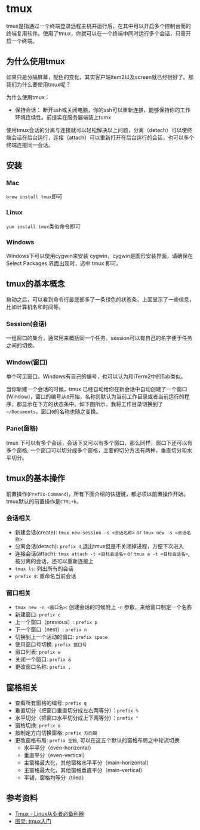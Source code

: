 # tmux
tmux是指通过一个终端登录远程主机并运行后，在其中可以开启多个控制台而的终端复用软件。使用了tmux，你就可以在一个终端中同时运行多个会话，只需开启一个终端。

## 为什么使用tmux
如果只是分隔屏幕，配色的变化，其实客户端item2以及screen就已经很好了。那我们为什么要使用tmux呢？

为什么使用tmux： 

- 保持会话： 断开ssh或关闭电脑，你的ssh可以重新连接，能够保持你的工作环境连续性。前提实在服务器端装上tumx

使用tmux会话的分离与连接就可以轻松解决以上问题，分离（detach）可以使终端会话在后台运行，连接（attach）可以重新打开在后台运行的会话，也可以多个终端连接同一会话。

## 安装
### Mac
`brew install tmux`即可

### Linux
`yum install tmux`类似命令即可

### Windows
Windows下可以使用cygwin来安装 cygwin，cygwin是图形安装界面，请确保在 Select Packages 界面出现时，选中 tmux 即可。

## tmux的基本概念
启动之后，可以看到命令行最底部多了一条绿色的状态条，上面显示了一些信息，比如计算机名和时间等。

### Session(会话)
一组窗口的集合，通常用来概括同一个任务。session可以有自己的名字便于任务之间的切换。

### Window(窗口)
单个可见窗口。Windows有自己的编号，也可以认为和ITerm2中的Tab类似。

当你新建一个会话的时候，tmux 已经自动给你在新会话中自动创建了一个窗口(Window)，窗口的编号从`0`开始，名称则默认为当前工作目录或者当前运行的程序，都显示在下方的状态条中。如下图所示，我将工作目录切换到了`~/Documents`，窗口`0`的名称也随之变换。

### Pane(窗格)
tmux 下可以有多个会话，会话下又可以有多个窗口，那么同样，窗口下还可以有多个窗格, 一个窗口可以切分成多个窗格，主要的切分方法有两种，垂直切分和水平切分。

## tmux的基本操作
前置操作(`Prefix-Command`)，所有下面介绍的快捷键，都必须以前置操作开始。tmux默认的前置操作是`CTRL+b`。

### 会话相关
- 新建会话(create): `tmux new-session -s <会话名称>` or `tmux new -s <会话名称>`
- 分离会话(detach): `prefix d`,退出tmux但是不关闭掉进程，方便下次进入
- 连接会话(attach): `tmux attach -t <目标会话名>` or `tmux a -t <目标会话名>`, 被分离的会话，还可以重新连接上
- `tmux ls`: 列出所有的会话
- `prefix $`: 重命名当前会话

### 窗口相关
- `tmux new -n <窗口名>`: 创建会话的时候附上 `-n` 参数，来给窗口制定一个名称
- 新建窗口: `prefix c`
- 上一个窗口（previous）: `prefix p`
- 下一个窗口（next）: `prefix n`
- 切换到上一个活动的窗口: `prefix space`
- 使用窗口号切换: `prefix 窗口号`
- 窗口列表: `prefix w`
- 关闭一个窗口: `prefix &`
- 更改窗口名称: `prefix ,`

## 窗格相关
- 查看所有窗格的编号: `prefix q`
- 垂直切分（把窗口垂直切分成左右两等分）：`prefix %` 
- 水平切分（把窗口水平切分成上下两等分）：`prefix "` 
- 窗格切换: `prefix o`
- 按制定方向切换窗格: `prefix 方向键`
- 更改窗格布局: `prefix 空格`, 可以在这五个默认的窗格布局之中轮流切换:
    - 水平平分（even-horizontal）
    - 垂直平分（even-vertical）
    - 主窗格最大化，其他窗格水平平分（main-horizontal）
    - 主窗格最大化，其他窗格垂直平分（main-vertical）
    - 平铺，窗格均等分（tiled）

## 参考资料
- [Tmux - Linux从业者必备利器](http://cenalulu.github.io/linux/tmux/)
- [图灵: tmux入门](http://www.ituring.com.cn/minibook/10707)
